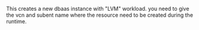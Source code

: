 This creates a new dbaas instance with "LVM" workload.
you need to give the vcn and subent name where the resource need to be created during the runtime.
